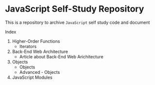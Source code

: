 # JavaScript Self-Study Repository
This is a repository to archive `JavaScript` self study code and document

Index
1. Higher-Order Functions 
    * Iterators
2. Back-End Web Architecture
    * Article about Back-End Web Arichitecture
3. Objects
    * Objects
    * Advanced - Objects
4. JavaScript Modules

